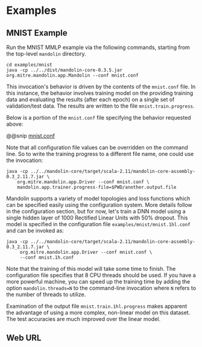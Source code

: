 # Examples

## MNIST Example


Run the MNIST MMLP example via the following commands, starting from the top-level `mandolin` directory.

    cd examples/mnist
    java -cp ../../dist/mandolin-core-0.3.5.jar org.mitre.mandolin.app.Mandolin --conf mnist.conf

This invocation's behavior is driven by the contents of the `mnist.conf` file. In this instance, the behavior
involves training model on the providing training data and evaluating the results (after each epoch) on
a single set of validation/test data. The results are written to the file `mnist.train.progress`.

Below is a portion of the `mnist.conf` file specifying the behavior requested above:

@@snip [mnist.conf](snippets/mnist.1.conf)

Note that all configuration file values can be overridden on the
command line.  So to write the training progress to a different file name, one could use the 
invocation:

    java -cp ../../mandolin-core/target/scala-2.11/mandolin-core-assembly-0.3_2.11.7.jar \
        org.mitre.mandolin.app.Driver --conf mnist.conf \
        mandolin.app.trainer.progress-file=$PWD/another.output.file

Mandolin supports a variety of model topologies and loss functions which can be specified easily
using the configuration system. More details follow in the configuration section, but for now,
let's train a DNN model using a single hidden layer of 1000 Rectified Linear Units with 50% dropout.
This model is specified in the configuration file `examples/mnist/mnist.1hl.conf` and can be
invoked as:

    java -cp ../../mandolin-core/target/scala-2.11/mandolin-core-assembly-0.3_2.11.7.jar \
         org.mitre.mandolin.app.Driver --conf mnist.conf \
         --conf mnist.1h.conf 

Note that the training of this model will take some time to finish. The configuration file specifies
that 8 CPU threads should be used. If you have a more powerful machine, you can speed up the training
time by adding the option `mandolin.threads=N` to the command-line
invocation where `N` refers to the number of threads to utilize.

Examination of the output file `mnist.train.1hl.progress` makes 
apparent the advantage of using a more complex, non-linear model on this dataset. The test accuracies are 
much improved over the linear model.

## Web URL